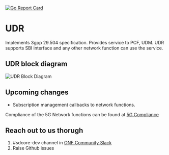<!--
SPDX-FileCopyrightText: 2021 Open Networking Foundation <info@opennetworking.org>
Copyright 2019 free5GC.org

SPDX-License-Identifier: Apache-2.0
-->
[![Go Report Card](https://goreportcard.com/badge/github.com/omec-project/udr)](https://goreportcard.com/report/github.com/omec-project/udr)

# UDR

Implements 3gpp 29.504 specification. Provides service to PCF, UDM. UDR supports
SBI interface and any other network function can use the service.

## UDR block diagram
![UDR Block Diagram](/docs/images/README-UDR.png)

## Upcoming changes
- Subscription management callbacks to network functions.

Compliance of the 5G Network functions can be found at [5G Compliance](https://docs.sd-core.opennetworking.org/master/overview/3gpp-compliance-5g.html)

## Reach out to us thorugh

1. #sdcore-dev channel in [ONF Community Slack](https://onf-community.slack.com/)
2. Raise Github issues
